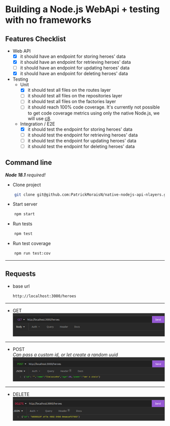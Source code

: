 # Building a Node.js WebApi + testing with no frameworks

## Features Checklist

- Web API
    - [x] it should have an endpoint for storing heroes' data
    - [x] it should have an endpoint for retrieving heroes' data
    - [ ] it should have an endpoint for updating heroes' data
    - [x] it should have an endpoint for deleting heroes' data

- Testing
    - Unit
        - [x] it should test all files on the routes layer
        - [ ] it should test all files on the repositories layer
        - [ ] it should test all files on the factories layer
        - [ ] it should reach 100% code coverage. It's currently not possible to get code coverage metrics using only the native Node.js, we will use [c8](https://www.npmjs.com/package/c8).

    - Integration / E2E
        - [x] it should test the endpoint for storing heroes' data
        - [ ] it should test the endpoint for retrieving heroes' data
        - [ ] it should test the endpoint for updating heroes' data
        - [ ] it should test the endpoint for deleting heroes' data

## Command line
_**Node 18.1** required!_

- Clone project
```bash
    git clone git@github.com:PatrickMoraisN/native-nodejs-api-nlayers.git
```

- Start server
```bash
    npm start
```

- Run tests
```bash
    npm test
```

- Run test coverage
```bash
    npm run test:cov
```

---

## Requests
 - base url

    ```bash
    http://localhost:3000/heroes
    ```

---
- GET
    ![image](assets/image.png)

---
- POST <br>
_*Can pass a custom id, or let create a random uuid*_
    ![image](assets/imageI.png)

---
- DELETE
    ![image](assets/imageD.png)
